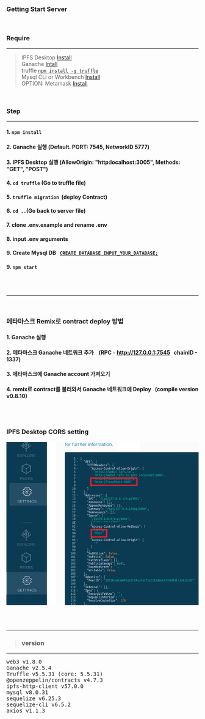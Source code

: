 ### Getting Start Server
<br />


### Require 
-----
> IPFS Desktop [Install](https://ipfs.tech/#install) <br />
> Ganache [Intall](https://trufflesuite.com/ganache) <br />
> truffle [`npm install -g truffle`](https://www.npmjs.com/package/truffle) <br />
> Mysql CLI or Workbench [Install](https://dev.mysql.com/downloads/) <br />
> OPTION: Metamask [Install](https://metamask.io/) <br />


<br />

### Step <br />
-----
#### 1. `npm install` <br />
#### 2. Ganache 실행 (Default. PORT: 7545, NetworkID 5777)
#### 3. IPFS Desktop 실행 (AllowOrigin: "http:localhost:3005", Methods: "GET", "POST")
#### 4. `cd truffle` (Go to truffle file)
#### 5. `truffle migration`&nbsp;&nbsp;(deploy Contract)<br />
#### 6. `cd ..`(Go back to server file)
#### 7. clone .env.example and rename .env
#### 8. input .env arguments
#### 9. Create Mysql DB &nbsp;&nbsp;[`CREATE DATABASE INPUT_YOUR_DATABASE;`](https://www.w3schools.com/mysql/mysql_create_db.asp)
#### 9. `npm start`

<br />
<br />

-----
<br />

### 메타마스크 Remix로 contract deploy 방법
#### 1. Ganache 실행
#### 2. 메타마스크 Ganache 네트워크 추가 &nbsp;&nbsp; (RPC - http://127.0.0.1:7545 &nbsp; chainID - 1337) <br />
#### 3. 메타마스크에 Ganache account 가져오기 
#### 4.  remix로 contract를 불러와서 Ganache 네트워크에 Deploy &nbsp; (compile version v0.8.10)

<br />
<br />

### IPFS Desktop CORS setting
<p align="center">
  <img src='../.github/ipfs_setting.png' width = 800 alt = 'IPFS_Setting_png'/>
</p>


<br />
<br />

-----
> ### version 
-----
<pre>
web3 v1.8.0
Ganache v2.5.4
Truffle v5.5.31 (core: 5.5.31)
@openzeppelin/contracts v4.7.3
ipfs-http-client v57.0.0
mysql v8.0.31
sequelize v6.25.3
sequelize-cli v6.5.2
axios v1.1.3
</pre>
